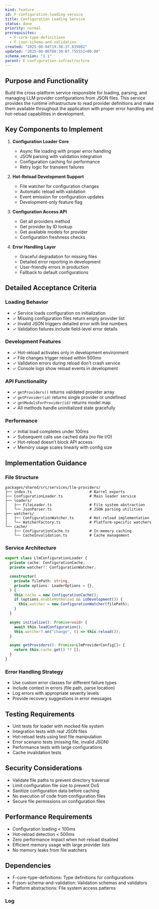 ```yaml
---
kind: feature
id: F-configuration-loading-service
title: Configuration Loading Service
status: done
priority: normal
prerequisites:
  - F-core-type-definitions
  - F-json-schema-and-validation
created: "2025-08-04T19:38:37.835082"
updated: "2025-08-06T08:30:07.755552+00:00"
schema_version: "1.1"
parent: E-configuration-infrastructure
---
```


## Purpose and Functionality

Build the cross-platform service responsible for loading, parsing, and managing LLM provider configurations from JSON files. This service provides the runtime infrastructure to read provider definitions and make them available throughout the application with proper error handling and hot-reload capabilities in development.

## Key Components to Implement

1. **Configuration Loader Core**
   - Async file loading with proper error handling
   - JSON parsing with validation integration
   - Configuration caching for performance
   - Retry logic for transient failures

2. **Hot-Reload Development Support**
   - File watcher for configuration changes
   - Automatic reload with validation
   - Event emission for configuration updates
   - Development-only feature flag

3. **Configuration Access API**
   - Get all providers method
   - Get provider by ID lookup
   - Get available models for provider
   - Configuration freshness checks

4. **Error Handling Layer**
   - Graceful degradation for missing files
   - Detailed error reporting in development
   - User-friendly errors in production
   - Fallback to default configurations

## Detailed Acceptance Criteria

### Loading Behavior

- ✓ Service loads configuration on initialization
- ✓ Missing configuration files return empty provider list
- ✓ Invalid JSON triggers detailed error with line numbers
- ✓ Validation failures include field-level error details

### Development Features

- ✓ Hot-reload activates only in development environment
- ✓ File changes trigger reload within 500ms
- ✓ Validation errors during reload don't crash service
- ✓ Console logs show reload events in development

### API Functionality

- ✓ `getProviders()` returns validated provider array
- ✓ `getProvider(id)` returns single provider or undefined
- ✓ `getModelsForProvider(id)` returns model map
- ✓ All methods handle uninitialized state gracefully

### Performance

- ✓ Initial load completes under 100ms
- ✓ Subsequent calls use cached data (no file I/O)
- ✓ Hot-reload doesn't block API access
- ✓ Memory usage scales linearly with config size

## Implementation Guidance

### File Structure

```
packages/shared/src/services/llm-providers/
├── index.ts                          # Barrel exports
├── ConfigurationLoader.ts            # Main loader service
├── loaders/
│   ├── FileLoader.ts                 # File system abstraction
│   └── JsonParser.ts                 # JSON parsing utilities
├── watchers/
│   ├── ConfigurationWatcher.ts       # Hot-reload implementation
│   └── WatcherFactory.ts             # Platform-specific watchers
└── cache/
    ├── ConfigurationCache.ts         # In-memory caching
    └── CacheInvalidation.ts          # Cache management
```

### Service Architecture

```typescript
export class LlmConfigurationLoader {
  private cache: ConfigurationCache;
  private watcher?: ConfigurationWatcher;

  constructor(
    private filePath: string,
    private options: LoaderOptions = {},
  ) {
    this.cache = new ConfigurationCache();
    if (options.enableHotReload && isDevelopment()) {
      this.watcher = new ConfigurationWatcher(filePath);
    }
  }

  async initialize(): Promise<void> {
    await this.loadConfiguration();
    this.watcher?.on("change", () => this.reload());
  }

  async getProviders(): Promise<LlmProviderConfig[]> {
    return this.cache.get() ?? [];
  }
}
```

### Error Handling Strategy

- Use custom error classes for different failure types
- Include context in errors (file path, parse location)
- Log errors with appropriate severity levels
- Provide recovery suggestions in error messages

## Testing Requirements

- Unit tests for loader with mocked file system
- Integration tests with real JSON files
- Hot-reload tests using test file manipulation
- Error scenario tests (missing file, invalid JSON)
- Performance tests with large configurations
- Cache invalidation tests

## Security Considerations

- Validate file paths to prevent directory traversal
- Limit configuration file size to prevent DoS
- Sanitize configuration data before caching
- No execution of code from configuration files
- Secure file permissions on configuration files

## Performance Requirements

- Configuration loading < 100ms
- Hot-reload detection < 500ms
- Zero performance impact when hot-reload disabled
- Efficient memory usage with large provider lists
- No memory leaks from file watchers

## Dependencies

- F-core-type-definitions: Type definitions for configurations
- F-json-schema-and-validation: Validation schemas and validators
- Platform abstractions: File system access patterns

### Log
